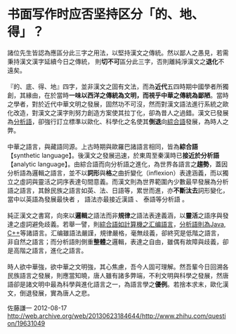 # 书面写作时应否坚持区分「的、地、得」？

<div class="zm-editable-content clearfix">諸位先生皆認為應區分此三字之用法，以堅持漢文之傳統。然以鄙人之愚見，若需秉持漢文漢字延續今日之傳統， 則<b>切不可</b>區分此三字，否則離純淨漢文之<b>退化</b>不遠矣。<br><br>『的、底、得、地』四字，並非漢文之固有文法，而為<b>近代</b>五四時期中國學者所獨創，其緣由，在於當時<b>一味以西洋之傳統為文明，而視乎中華之傳統為鄙陋</b>。當時之學者，對於近代中華文明之發展，固然功不可沒，然而對漢文語法進行系統之歐化改造，對漢文之漢字則努力創造方案使其拉丁化，卻為昔人之過錯。漢文已發展為<u>分析語</u>，卻強行訂立標準以歐化、科學化之名使其<b>倒退</b>向<u>綜合語</u>發展，為時人之弊。 <br><br>中華之語言，與藏語同源。上古時期與歐羅巴諸語言相同，皆為<b>綜合語</b>【synthetic language】。後漢文之發展迅速，於東周至秦漢時已<b>接近於分析語</b>【analytic language】。由綜合語而向分析語之進化，為世界各語言之<b>趨勢</b>，蓋因分析語為邏輯之語言，並不以<b>詞形</b>與<b>格</b>之曲折變化（inflexion）表達涵義，而以獨立之虛詞與靈活之詞序表達句間意義。而漢文則為世界範圍內少數最早發展為分析語之語言，其餘民族之語言如英、法、日語等，累世而進，亦<b>不斷汰去</b>詞形變化，當中以英語為發展最快者 ， 語法亦最接近漢語 、 泰語等分析語 。 <br><br>純正漢文之書寫，向來以<b>邏輯</b>之語法而非<b>規律</b>之語法表達義涵，以<b>靈活</b>之語序與發達之虛詞避免歧義。若舉一譬，則<u>綜合語如計算機之汇编語言</u>，<u>分析語則為Java, C++</u>等諸語言。汇编雖語法嚴謹，規律嚴格，毫無歧義，卻終究是低階之語言，非自然之語言；而分析語則側重<b>整體</b>之邏輯，表達之自由，雖偶有故障與歧義，卻是高階之語言，進化之語言。<br><br>時人欲中華強，欲中華之文明強，其心焦慮，吾今人固可理解。然吾輩今日回溯各民族語言之發展，則應當知曉，唐人雖有諸多弊端，不利文明與科學之發展，然唐語卻是諸文明中最為科學與進化語言之一，為語言學之<b>優例</b>。若捨本求末，歐化漢文，倒退發展，實為唐人之悲。</div>

佐藤謙一 2012-08-17 http://web.archive.org/web/20130623184644/http://www.zhihu.com/question/19631049